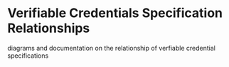 # Verifiable Credentials Specification Relationships
diagrams and documentation on the relationship of verfiable credential specifications
